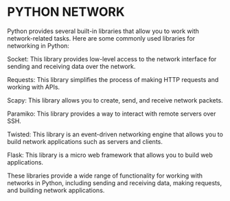 # PYTHON NETWORK
Python provides several built-in libraries that allow you to work with network-related tasks. Here are some commonly used libraries for networking in Python:

 Socket: This library provides low-level access to the network interface for sending and receiving data over the network.

Requests: This library simplifies the process of making HTTP requests and working with APIs.

Scapy: This library allows you to create, send, and receive network packets.

Paramiko: This library provides a way to interact with remote servers over SSH.

Twisted: This library is an event-driven networking engine that allows you to build network applications such as servers and clients.

Flask: This library is a micro web framework that allows you to build web applications.

These libraries provide a wide range of functionality for working with networks in Python, including sending and receiving data, making requests, and building network applications.